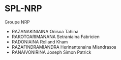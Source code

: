 # SPL-NRP
Groupe NRP
- RAZANAKINIAINA Onisoa Tahina
- RAKOTOARIMANANA Setraniaina Fabricien
- RADONIAINA Rolland Kham
- RAZAFINDRAMIANDRA Herinantenaina Miandrasoa
- RANAIVONIRINA Joseph Simon Patrick
